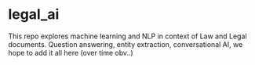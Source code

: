 # legal_ai
This repo explores machine learning and NLP in context of Law and Legal documents. Question answering, entity extraction, conversational AI, we hope to add it all here (over time obv..)
